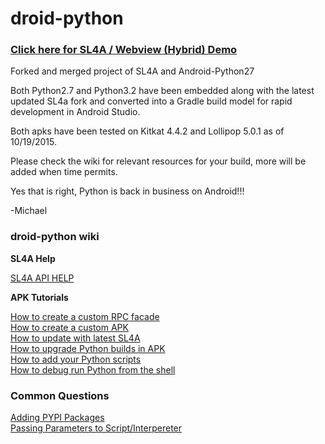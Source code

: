 # droid-python

<h3><a href="https://youtu.be/t9mQkAddOS0">Click here for SL4A / Webview (Hybrid) Demo</a></h3>

Forked and merged project of SL4A and Android-Python27

Both Python2.7 and Python3.2 have been embedded along with the latest
updated SL4a fork and converted into a Gradle build model for rapid development in Android Studio. 

Both apks have been tested on Kitkat 4.4.2 and Lollipop 5.0.1 as of 10/19/2015.

Please check the wiki for relevant resources for your build, more will be added when time permits.

Yes that is right, Python is back in business on Android!!!

-Michael

<h3>droid-python wiki</h3>

<p><b>SL4A Help</b></p>
<a href="https://github.com/ainsophical/droid-python/wiki/SL4A-API">SL4A API HELP</a>

<p><b>APK Tutorials</b></p>
<a href="https://github.com/ainsophical/droid-python/wiki/How-to-create-a-custom-RPC-facade"> How to create a custom RPC facade</a><br>
<a href="https://github.com/ainsophical/droid-python/wiki/How-to-create-a-custom-APK"> How to create a custom APK</a><br>
<a href="https://github.com/ainsophical/droid-python/wiki/How-to-update-with-latest-SL4A"> How to update with latest SL4A</a><br>
<a href="https://github.com/ainsophical/droid-python/wiki/How-to-upgrade-Python-builds-in-APK"> How to upgrade Python builds in APK</a><br>
<a href="https://github.com/ainsophical/droid-python/wiki/How-to-add-your-Python-scripts"> How to add your Python scripts</a><br>
<a href="https://github.com/ainsophical/droid-python/wiki/How-to-debug---run-Python-from-the-shell"> How to debug run Python from the shell</a><br>

<h3>Common Questions</h3>
<a href="https://github.com/ainsophical/DROID_PYTHON/issues/5">Adding PYPI Packages</a><br>
<a href="https://github.com/ainsophical/DROID_PYTHON/issues/4">Passing Parameters to Script/Interpereter</a><br>


